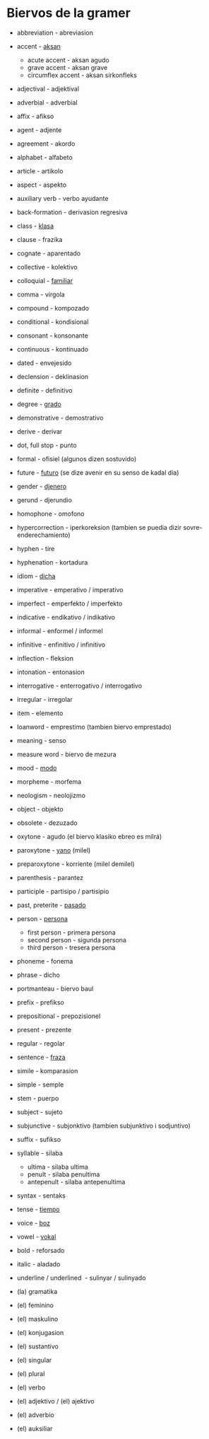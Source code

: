 # Biervos de la gramer

*  abbreviation - abreviasion
*  accent - [aksan](/words/ladino/aksan)
    +  acute accent - aksan agudo
    +  grave accent - aksan grave
    +  circumflex accent - aksan sirkonfleks
*  adjectival - adjektival
*  adverbial - adverbial
*  affix - afikso
*  agent - adjente
*  agreement - akordo
*  alphabet - alfabeto
*  article - artikolo
*  aspect - aspekto
*  auxiliary verb - verbo ayudante
*  back-formation - derivasion regresiva
*  class - [klasa](/words/ladino/klasa)
*  clause - frazika
*  cognate - aparentado
*  collective - kolektivo
*  colloquial - [familiar](/words/ladino/familiar)
*  comma - vírgola
*  compound - kompozado
*  conditional - kondisional
*  consonant - konsonante
*  continuous - kontinuado
*  dated - envejesido
*  declension - deklinasion
*  definite - definitivo
*  degree - [grado](/words/ladino/grado)
*  demonstrative - demostrativo
*  derive - derivar
*  dot, full stop - punto
*  formal - ofisiel (algunos dizen sostuvido)
*  future - [futuro](/words/ladino/futuro) (se dize avenir en su senso de kadal dia)
*  gender - [djenero](/words/ladino/djenero)
*  gerund - djerundio
*  homophone - omofono
*  hypercorrection - iperkoreksion (tambien se puedia dizir sovre-enderechamiento)
*  hyphen - tire
*  hyphenation - kortadura
*  idiom - [dicha](/words/ladino/dicha)
*  imperative - emperativo / imperativo
*  imperfect - emperfekto / imperfekto
*  indicative - endikativo / indikativo
*  informal - enformel / informel
*  infinitive - enfinitivo / infinitivo
*  inflection - fleksion
*  intonation - entonasion
*  interrogative - enterrogativo / interrogativo
*  irregular - irregolar
*  item - elemento
*  loanword - emprestimo (tambien biervo emprestado)
*  meaning - senso
*  measure word - biervo de mezura
*  mood - [modo](/words/ladino/modo)
*  morpheme - morfema
*  neologism - neolojizmo
*  object - objekto
*  obsolete - dezuzado
*  oxytone - agudo (el biervo klasiko ebreo es milrá)
*  paroxytone - [yano](/words/ladino/yano) (milel)
*  preparoxytone - korriente (milel demilel)
*  parenthesis - parantez
*  participle - partisipo / partisipio
*  past, preterite - [pasado](/words/ladino/pasado)
*  person - [persona](/words/ladino/persona)
    +  first person - primera persona
    +  second person - sigunda persona
    +  third person - tresera persona
*  phoneme - fonema
*  phrase - dicho
*  portmanteau - biervo baul
*  prefix - prefikso
*  prepositional - prepozisionel
*  present - prezente
*  regular - regolar
*  sentence - [fraza](/words/ladino/fraza)
*  simile - komparasion
*  simple - semple
*  stem - puerpo
*  subject - sujeto
*  subjunctive - subjonktivo (tambien subjunktivo i sodjuntivo)
*  suffix - sufikso
*  syllable - silaba
     +  ultima - silaba ultima
     +  penult - silaba penultima
     +  antepenult - silaba antepenultima
*  syntax - sentaks
*  tense - [tiempo](/words/ladino/tiemp)
*  voice - [boz](/words/ladino/boz)
*  vowel - [vokal](/words/ladino/vokal)

*  bold - reforsado
*  italic - aladado
*  underline / underlined  - sulinyar / sulinyado


* (la) gramatika

* (el) feminino
* (el) maskulino
* (el) konjugasion
* (el) sustantivo
* (el) singular
* (el) plural
* (el) verbo
* (el) adjektivo    / (el) ajektivo
* (el) adverbio
* (el) auksiliar


